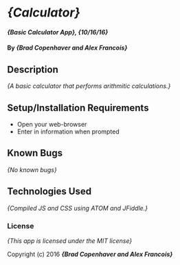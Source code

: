 # _{Calculator}_

#### _{Basic Calculator App}, {10/16/16}_

#### By _**{Brad Copenhaver and Alex Francois}**_

## Description

_{A basic calculator that performs arithmitic calculations.}_

## Setup/Installation Requirements

* Open your web-browser
* Enter in information when prompted


## Known Bugs

_{No known bugs}_

## Technologies Used

_{Compiled JS and CSS using ATOM and JFiddle.}_

### License

*{This app is licensed under the MIT license}*

Copyright (c) 2016 **_{Brad Copenhaver and Alex Francois}_**
